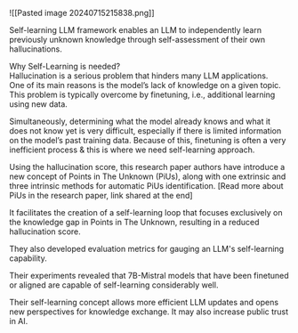 ![[Pasted image 20240715215838.png]]

Self-learning LLM framework enables an LLM to independently learn previously unknown knowledge through self-assessment of their own hallucinations.  
  
Why Self-Learning is needed?  
Hallucination is a serious problem that hinders many LLM applications.  
One of its main reasons is the model’s lack of knowledge on a given topic.  
This problem is typically overcome by finetuning, i.e., additional learning using new data.  
  
Simultaneously, determining what the model already knows and what it does not know yet is very difficult, especially if there is limited information on the model’s past training data. Because of this, finetuning is often a very inefficient process & this is where we need self-learning approach.  
  
Using the hallucination score, this research paper authors have introduce a new concept of Points in The Unknown (PiUs), along with one extrinsic and three intrinsic methods for automatic PiUs identification. [Read more about PiUs in the research paper, link shared at the end]  
  
It facilitates the creation of a self-learning loop that focuses exclusively on the knowledge gap in Points in The Unknown, resulting in a reduced hallucination score.  
  
They also developed evaluation metrics for gauging an LLM's self-learning capability.  
  
Their experiments revealed that 7B-Mistral models that have been finetuned or aligned are capable of self-learning considerably well.  
  
Their self-learning concept allows more efficient LLM updates and opens new perspectives for knowledge exchange. It may also increase public trust in AI.